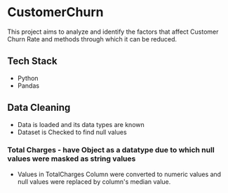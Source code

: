 # CustomerChurn

This project aims to analyze and identify the factors that affect Customer Churn Rate and methods through which it can be reduced.

## Tech Stack
- Python
- Pandas

## Data Cleaning

- Data is loaded and its data types are known
- Dataset is Checked to find null values
### Total Charges - have Object as a datatype due to which null values were masked as string values
- Values in TotalCharges Column were converted to numeric values and null values were replaced by column's median value.

